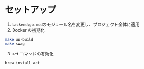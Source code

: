 # セットアップ

1. `backend/go.mod`のモジュール名を変更し、プロジェクト全体に適用
2. Docker の初期化

```sh
make up-build
make swag
```

3. act コマンドの有効化

```sh
brew install act
```
